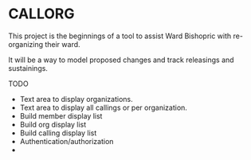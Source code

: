 # CALLORG

This project is the beginnings of a tool to
assist Ward Bishopric with re-organizing their ward.

It will be a way to model proposed changes
and track releasings and sustainings.

TODO

- Text area to display organizations.
- Text area to display all callings or per organization.
- Build member display list
- Build org display list
- Build calling display list
- Authentication/authorization
- 